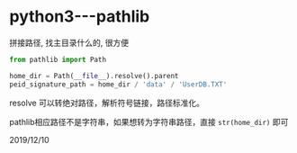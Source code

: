 # python3---pathlib

拼接路径, 找主目录什么的, 很方便  

```python
from pathlib import Path

home_dir = Path(__file__).resolve().parent
peid_signature_path = home_dir / 'data' / 'UserDB.TXT'
```

resolve 可以转绝对路径，解析符号链接，路径标准化。  

pathlib相应路径不是字符串，如果想转为字符串路径，直接 `str(home_dir)` 即可  


2019/12/10  
